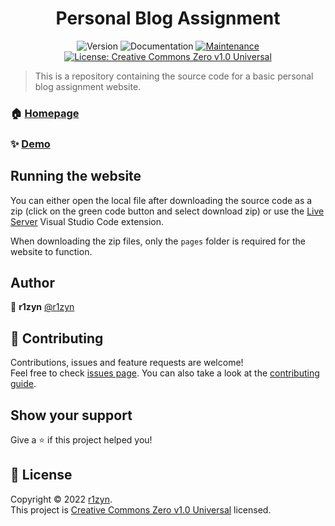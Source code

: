 <h1 align="center">Personal Blog Assignment</h1>
<p align="center">
    <img alt="Version" src="https://img.shields.io/badge/version-1.0.0-blue.svg?cacheSeconds=2592000" />
    <img alt="Documentation" src="https://img.shields.io/badge/documentation-no-brightgreen.svg" />
    <a href="+https://github.com/r1zyn/PersonalBlogAssignment/" target="_blank">
        <img alt="Maintenance" src="https://img.shields.io/badge/Maintained%3F-no-green.svg" />
    </a>
    <a href="https://creativecommons.org/publicdomain/zero/1.0/" target="_blank">
        <img alt="License: Creative Commons Zero v1.0 Universal" src="https://img.shields.io/github/license/r1zyn/PersonalBlogAssignment" />
    </a>
</p>

> This is a repository containing the source code for a basic personal blog assignment website.

### 🏠 [Homepage](https://github.com/r1zyn/PersonalBlogAssignment)

### ✨ [Demo](https://personal-blog-assignment.vercel.app/)

## Running the website
You can either open the local file after downloading the source code as a zip (click on the green code button and select download zip) or use the [Live Server](https://marketplace.visualstudio.com/items?itemName=ritwickdey.LiveServer) Visual Studio Code extension.

When downloading the zip files, only the `pages` folder is required for the website to function.

## Author

👤 **r1zyn**
[@r1zyn](https://github.com/r1zyn)

## 🤝 Contributing
Contributions, issues and feature requests are welcome!<br />Feel free to check [issues page](https://github.com/r1zyn/PersonalBlogAssignment/issues). You can also take a look at the [contributing guide](https://github.com/r1zyn/PersonalBlogAssignment/blob/main/.github/CONTRIBUTING.md).

## Show your support
Give a ⭐️ if this project helped you!

## 📝 License

Copyright © 2022 [r1zyn](https://github.com/r1zyn).<br />
This project is [Creative Commons Zero v1.0 Universal](https://creativecommons.org/publicdomain/zero/1.0/) licensed.
